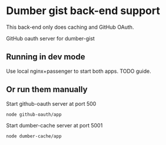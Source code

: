 # Dumber gist back-end support

This back-end only does caching and GitHub OAuth.

GitHub oauth server for dumber-gist

## Running in dev mode

Use local nginx+passenger to start both apps. TODO guide.

## Or run them manually

Start github-oauth server at port 500

    node github-oauth/app

Start dumber-cache server at port 5001

    node dumber-cache/app


